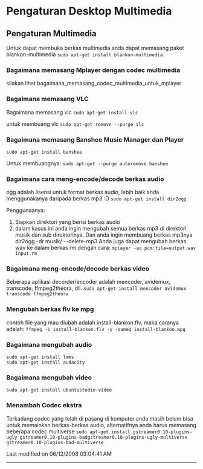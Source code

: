 # Pengaturan Desktop Multimedia

## Pengaturan Multimedia
Untuk dapat membuka berkas multimedia anda dapat memasang paket blankon-multimedia
`sudo apt-get install blankon-multimedia`

### Bagaimana memasang Mplayer dengan codec multimedia
silakan lihat ​bagaimana_memasang_codec_multimedia_untuk_mplayer

### Bagaimana memasang VLC
Bagaimana memasang vlc
`sudo apt-get install vlc`

untuk membuang vlc
`sudo apt-get remove --purge vlc`

### Bagaimana memasang Banshee Music Manager dan Player
`sudo apt-get install banshee`

Untuk membuangnya:
`sudo apt-get --purge autoremove banshee`

### Bagaimana cara meng-encode/decode berkas audio
ogg adalah lisensi untuk format berkas audio, lebih baik anda menggunakanya
daripada berkas mp3 :D
`sudo apt-get install dir2ogg`

Penggunaanya:
   1. Siapkan direktori yang berisi berkas audio
   2. dalam kasus ini anda ingin mengubah semua berkas mp3 di direktori musik
      dan sub direktorinya. Dan anda ingin membuang berkas mp3nya
dir2ogg -dr musik/  --delete-mp3
     Anda juga dapat mengubah berkas wav ke dalam berkas rm dengan cara:
`mplayer -ao pcm:file=output.wav input.rm`

### Bagaimana meng-encode/decode berkas video
Beberapa aplikasi decorder/encoder adalah mencoder, avidemux, transcode, ffmpeg2theora, dll.
`sudo apt-get install mencoder avidemux transcode ffmpeg2theora`

### Mengubah berkas flv ke mpg
contoh file yang mau diubah adalah install-blankon.flv, maka caranya adalah:
`ffmpeg -i install-blankon.flv -y -sameq install-blankon.mpg`

### Bagaimana mengubah audio
```
sudo apt-get install lmms
sudo apt-get install audacity
```

### Bagaimana mengubah video
`sudo apt-get install ubuntustudio-video`

### Menambah Codec ekstra
Terkadang codec yang telah di pasang di komputer anda masih belum bisa untuk
memainkan berkas-berkas audio, alternatifnya anda harus memasang beberapa codec
multiverse
`sudo apt-get install gstreamer0.10-plugins-ugly gstreamer0.10-plugins-badgstreamer0.10-plugins-ugly-multiverse gstreamer0.10-plugins-bad-multiverse`

Last modified on 06/12/2008 03:04:41 AM

---
 



